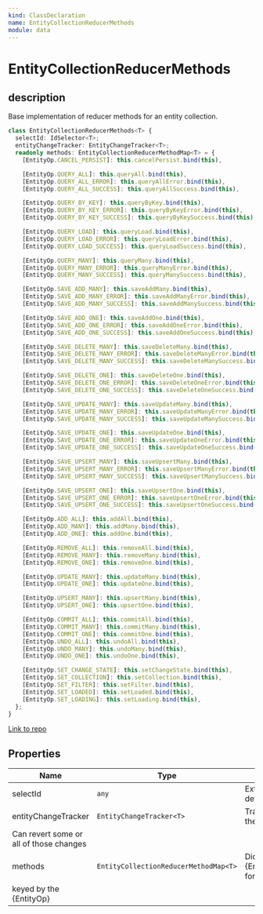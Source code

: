 ```yaml
---
kind: ClassDeclaration
name: EntityCollectionReducerMethods
module: data
---
```


# EntityCollectionReducerMethods

## description

Base implementation of reducer methods for an entity collection.

```ts
class EntityCollectionReducerMethods<T> {
  selectId: IdSelector<T>;
  entityChangeTracker: EntityChangeTracker<T>;
  readonly methods: EntityCollectionReducerMethodMap<T> = {
    [EntityOp.CANCEL_PERSIST]: this.cancelPersist.bind(this),

    [EntityOp.QUERY_ALL]: this.queryAll.bind(this),
    [EntityOp.QUERY_ALL_ERROR]: this.queryAllError.bind(this),
    [EntityOp.QUERY_ALL_SUCCESS]: this.queryAllSuccess.bind(this),

    [EntityOp.QUERY_BY_KEY]: this.queryByKey.bind(this),
    [EntityOp.QUERY_BY_KEY_ERROR]: this.queryByKeyError.bind(this),
    [EntityOp.QUERY_BY_KEY_SUCCESS]: this.queryByKeySuccess.bind(this),

    [EntityOp.QUERY_LOAD]: this.queryLoad.bind(this),
    [EntityOp.QUERY_LOAD_ERROR]: this.queryLoadError.bind(this),
    [EntityOp.QUERY_LOAD_SUCCESS]: this.queryLoadSuccess.bind(this),

    [EntityOp.QUERY_MANY]: this.queryMany.bind(this),
    [EntityOp.QUERY_MANY_ERROR]: this.queryManyError.bind(this),
    [EntityOp.QUERY_MANY_SUCCESS]: this.queryManySuccess.bind(this),

    [EntityOp.SAVE_ADD_MANY]: this.saveAddMany.bind(this),
    [EntityOp.SAVE_ADD_MANY_ERROR]: this.saveAddManyError.bind(this),
    [EntityOp.SAVE_ADD_MANY_SUCCESS]: this.saveAddManySuccess.bind(this),

    [EntityOp.SAVE_ADD_ONE]: this.saveAddOne.bind(this),
    [EntityOp.SAVE_ADD_ONE_ERROR]: this.saveAddOneError.bind(this),
    [EntityOp.SAVE_ADD_ONE_SUCCESS]: this.saveAddOneSuccess.bind(this),

    [EntityOp.SAVE_DELETE_MANY]: this.saveDeleteMany.bind(this),
    [EntityOp.SAVE_DELETE_MANY_ERROR]: this.saveDeleteManyError.bind(this),
    [EntityOp.SAVE_DELETE_MANY_SUCCESS]: this.saveDeleteManySuccess.bind(this),

    [EntityOp.SAVE_DELETE_ONE]: this.saveDeleteOne.bind(this),
    [EntityOp.SAVE_DELETE_ONE_ERROR]: this.saveDeleteOneError.bind(this),
    [EntityOp.SAVE_DELETE_ONE_SUCCESS]: this.saveDeleteOneSuccess.bind(this),

    [EntityOp.SAVE_UPDATE_MANY]: this.saveUpdateMany.bind(this),
    [EntityOp.SAVE_UPDATE_MANY_ERROR]: this.saveUpdateManyError.bind(this),
    [EntityOp.SAVE_UPDATE_MANY_SUCCESS]: this.saveUpdateManySuccess.bind(this),

    [EntityOp.SAVE_UPDATE_ONE]: this.saveUpdateOne.bind(this),
    [EntityOp.SAVE_UPDATE_ONE_ERROR]: this.saveUpdateOneError.bind(this),
    [EntityOp.SAVE_UPDATE_ONE_SUCCESS]: this.saveUpdateOneSuccess.bind(this),

    [EntityOp.SAVE_UPSERT_MANY]: this.saveUpsertMany.bind(this),
    [EntityOp.SAVE_UPSERT_MANY_ERROR]: this.saveUpsertManyError.bind(this),
    [EntityOp.SAVE_UPSERT_MANY_SUCCESS]: this.saveUpsertManySuccess.bind(this),

    [EntityOp.SAVE_UPSERT_ONE]: this.saveUpsertOne.bind(this),
    [EntityOp.SAVE_UPSERT_ONE_ERROR]: this.saveUpsertOneError.bind(this),
    [EntityOp.SAVE_UPSERT_ONE_SUCCESS]: this.saveUpsertOneSuccess.bind(this),

    [EntityOp.ADD_ALL]: this.addAll.bind(this),
    [EntityOp.ADD_MANY]: this.addMany.bind(this),
    [EntityOp.ADD_ONE]: this.addOne.bind(this),

    [EntityOp.REMOVE_ALL]: this.removeAll.bind(this),
    [EntityOp.REMOVE_MANY]: this.removeMany.bind(this),
    [EntityOp.REMOVE_ONE]: this.removeOne.bind(this),

    [EntityOp.UPDATE_MANY]: this.updateMany.bind(this),
    [EntityOp.UPDATE_ONE]: this.updateOne.bind(this),

    [EntityOp.UPSERT_MANY]: this.upsertMany.bind(this),
    [EntityOp.UPSERT_ONE]: this.upsertOne.bind(this),

    [EntityOp.COMMIT_ALL]: this.commitAll.bind(this),
    [EntityOp.COMMIT_MANY]: this.commitMany.bind(this),
    [EntityOp.COMMIT_ONE]: this.commitOne.bind(this),
    [EntityOp.UNDO_ALL]: this.undoAll.bind(this),
    [EntityOp.UNDO_MANY]: this.undoMany.bind(this),
    [EntityOp.UNDO_ONE]: this.undoOne.bind(this),

    [EntityOp.SET_CHANGE_STATE]: this.setChangeState.bind(this),
    [EntityOp.SET_COLLECTION]: this.setCollection.bind(this),
    [EntityOp.SET_FILTER]: this.setFilter.bind(this),
    [EntityOp.SET_LOADED]: this.setLoaded.bind(this),
    [EntityOp.SET_LOADING]: this.setLoading.bind(this),
  };
}
```

[Link to repo](https://github.com/ngrx/platform/blob/master/modules/data/src/reducers/entity-collection-reducer-methods.ts#L34-L1221)

## Properties

| Name                                    | Type                                  | Description                                                              |
| --------------------------------------- | ------------------------------------- | ------------------------------------------------------------------------ |
| selectId                                | `any`                                 | Extract the primary key (id); default to `id`                            |
| entityChangeTracker                     | `EntityChangeTracker<T>`              | Track changes to entities since the last query or save                   |
| Can revert some or all of those changes |
| methods                                 | `EntityCollectionReducerMethodMap<T>` | Dictionary of the {EntityCollectionReducerMethods} for this entity type, |
| keyed by the {EntityOp}                 |
